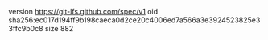 version https://git-lfs.github.com/spec/v1
oid sha256:ec017d194ff9b198caeca0d2ce20c4006ed7a566a3e3924523825e33ffc9b0c8
size 882
